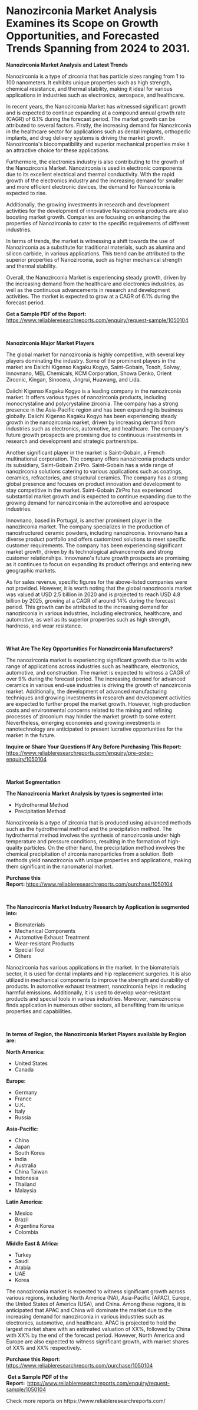 <p><h1>Nanozirconia Market Analysis Examines its Scope on Growth Opportunities, and Forecasted Trends Spanning from 2024 to 2031.</h1></p><p><strong>Nanozirconia Market Analysis and Latest Trends</strong></p>
<p><p>Nanozirconia is a type of zirconia that has particle sizes ranging from 1 to 100 nanometers. It exhibits unique properties such as high strength, chemical resistance, and thermal stability, making it ideal for various applications in industries such as electronics, aerospace, and healthcare.</p><p>In recent years, the Nanozirconia Market has witnessed significant growth and is expected to continue expanding at a compound annual growth rate (CAGR) of 6.1% during the forecast period. The market growth can be attributed to several factors. Firstly, the increasing demand for Nanozirconia in the healthcare sector for applications such as dental implants, orthopedic implants, and drug delivery systems is driving the market growth. Nanozirconia's biocompatibility and superior mechanical properties make it an attractive choice for these applications.</p><p>Furthermore, the electronics industry is also contributing to the growth of the Nanozirconia Market. Nanozirconia is used in electronic components due to its excellent electrical and thermal conductivity. With the rapid growth of the electronics industry and the increasing demand for smaller and more efficient electronic devices, the demand for Nanozirconia is expected to rise.</p><p>Additionally, the growing investments in research and development activities for the development of innovative Nanozirconia products are also boosting market growth. Companies are focusing on enhancing the properties of Nanozirconia to cater to the specific requirements of different industries.</p><p>In terms of trends, the market is witnessing a shift towards the use of Nanozirconia as a substitute for traditional materials, such as alumina and silicon carbide, in various applications. This trend can be attributed to the superior properties of Nanozirconia, such as higher mechanical strength and thermal stability.</p><p>Overall, the Nanozirconia Market is experiencing steady growth, driven by the increasing demand from the healthcare and electronics industries, as well as the continuous advancements in research and development activities. The market is expected to grow at a CAGR of 6.1% during the forecast period.</p></p>
<p><strong>Get a Sample PDF of the Report:&nbsp;</strong> <a href="https://www.reliableresearchreports.com/enquiry/request-sample/1050104">https://www.reliableresearchreports.com/enquiry/request-sample/1050104</a></p>
<p>&nbsp;</p>
<p><strong>Nanozirconia Major Market Players</strong></p>
<p><p>The global market for nanozirconia is highly competitive, with several key players dominating the industry. Some of the prominent players in the market are Daiichi Kigenso Kagaku Kogyo, Saint-Gobain, Tosoh, Solvay, Innovnano, MEL Chemicals, KCM Corporation, Showa Denko, Orient Zirconic, Kingan, Sinocera, Jingrui, Huawang, and Lida.</p><p>Daiichi Kigenso Kagaku Kogyo is a leading company in the nanozirconia market. It offers various types of nanozirconia products, including monocrystaline and polycrystaline zirconia. The company has a strong presence in the Asia-Pacific region and has been expanding its business globally. Daiichi Kigenso Kagaku Kogyo has been experiencing steady growth in the nanozirconia market, driven by increasing demand from industries such as electronics, automotive, and healthcare. The company's future growth prospects are promising due to continuous investments in research and development and strategic partnerships.</p><p>Another significant player in the market is Saint-Gobain, a French multinational corporation. The company offers nanozirconia products under its subsidiary, Saint-Gobain ZirPro. Saint-Gobain has a wide range of nanozirconia solutions catering to various applications such as coatings, ceramics, refractories, and structural ceramics. The company has a strong global presence and focuses on product innovation and development to stay competitive in the market. Saint-Gobain ZirPro has experienced substantial market growth and is expected to continue expanding due to the growing demand for nanozirconia in the automotive and aerospace industries.</p><p>Innovnano, based in Portugal, is another prominent player in the nanozirconia market. The company specializes in the production of nanostructured ceramic powders, including nanozirconia. Innovnano has a diverse product portfolio and offers customized solutions to meet specific customer requirements. The company has been experiencing significant market growth, driven by its technological advancements and strong customer relationships. Innovnano's future growth prospects are promising as it continues to focus on expanding its product offerings and entering new geographic markets.</p><p>As for sales revenue, specific figures for the above-listed companies were not provided. However, it is worth noting that the global nanozirconia market was valued at USD 2.5 billion in 2020 and is projected to reach USD 4.8 billion by 2025, growing at a CAGR of around 14% during the forecast period. This growth can be attributed to the increasing demand for nanozirconia in various industries, including electronics, healthcare, and automotive, as well as its superior properties such as high strength, hardness, and wear resistance.</p></p>
<p>&nbsp;</p>
<p><strong>What Are The Key Opportunities For Nanozirconia Manufacturers?</strong></p>
<p><p>The nanozirconia market is experiencing significant growth due to its wide range of applications across industries such as healthcare, electronics, automotive, and construction. The market is expected to witness a CAGR of over 9% during the forecast period. The increasing demand for advanced ceramics in various end-use industries is driving the growth of nanozirconia market. Additionally, the development of advanced manufacturing techniques and growing investments in research and development activities are expected to further propel the market growth. However, high production costs and environmental concerns related to the mining and refining processes of zirconium may hinder the market growth to some extent. Nevertheless, emerging economies and growing investments in nanotechnology are anticipated to present lucrative opportunities for the market in the future.</p></p>
<p><strong>Inquire or Share Your Questions If Any Before Purchasing This Report:</strong> <a href="https://www.reliableresearchreports.com/enquiry/pre-order-enquiry/1050104">https://www.reliableresearchreports.com/enquiry/pre-order-enquiry/1050104</a></p>
<p>&nbsp;</p>
<p><strong>Market Segmentation</strong></p>
<p><strong>The Nanozirconia Market Analysis by types is segmented into:</strong></p>
<p><ul><li>Hydrothermal Method</li><li>Precipitation Method</li></ul></p>
<p><p>Nanozirconia is a type of zirconia that is produced using advanced methods such as the hydrothermal method and the precipitation method. The hydrothermal method involves the synthesis of nanozirconia under high temperature and pressure conditions, resulting in the formation of high-quality particles. On the other hand, the precipitation method involves the chemical precipitation of zirconia nanoparticles from a solution. Both methods yield nanozirconia with unique properties and applications, making them significant in the nanomaterial market.</p></p>
<p><strong>Purchase this Report:&nbsp;</strong><a href="https://www.reliableresearchreports.com/purchase/1050104">https://www.reliableresearchreports.com/purchase/1050104</a></p>
<p>&nbsp;</p>
<p><strong>The Nanozirconia Market Industry Research by Application is segmented into:</strong></p>
<p><ul><li>Biomaterials</li><li>Mechanical Components</li><li>Automotive Exhaust Treatment</li><li>Wear-resistant Products</li><li>Special Tool</li><li>Others</li></ul></p>
<p><p>Nanozirconia has various applications in the market. In the biomaterials sector, it is used for dental implants and hip replacement surgeries. It is also utilized in mechanical components to improve the strength and durability of products. In automotive exhaust treatment, nanozirconia helps in reducing harmful emissions. Additionally, it is used to develop wear-resistant products and special tools in various industries. Moreover, nanozirconia finds application in numerous other sectors, all benefiting from its unique properties and capabilities.</p></p>
<p>&nbsp;</p>
<p><strong>In terms of Region, the Nanozirconia Market Players available by Region are:</strong></p>
<p>
    <p> <strong> North America: </strong>
        <ul>
            <li>United States</li>
            <li>Canada</li>
        </ul>
        </p> 
    <p> <strong> Europe: </strong>
        <ul>
            <li>Germany</li>
            <li>France</li>
            <li>U.K.</li>
            <li>Italy</li>
            <li>Russia</li>
        </ul>
        </p> 
    <p> <strong> Asia-Pacific: </strong>
        <ul>
            <li>China</li>
            <li>Japan</li>
            <li>South Korea</li>
            <li>India</li>
            <li>Australia</li>
            <li>China Taiwan</li>
            <li>Indonesia</li>
            <li>Thailand</li>
            <li>Malaysia</li>
        </ul>
        </p> 
    <p> <strong> Latin America: </strong>
        <ul>
            <li>Mexico</li>
            <li>Brazil</li>
            <li>Argentina Korea</li>
            <li>Colombia</li>
        </ul>
        </p> 
    <p> <strong> Middle East & Africa: </strong>
        <ul>
            <li>Turkey</li>
            <li>Saudi</li>
            <li>Arabia</li>
            <li>UAE</li>
            <li>Korea</li>
        </ul>
    </p>
    </p>
<p><p>The nanozirconia market is expected to witness significant growth across various regions, including North America (NA), Asia-Pacific (APAC), Europe, the United States of America (USA), and China. Among these regions, it is anticipated that APAC and China will dominate the market due to the increasing demand for nanozirconia in various industries such as electronics, automotive, and healthcare. APAC is projected to hold the largest market share with an estimated valuation of XX%, followed by China with XX% by the end of the forecast period. However, North America and Europe are also expected to witness significant growth, with market shares of XX% and XX% respectively.</p></p>
<p><strong>Purchase this Report: </strong><a href="https://www.reliableresearchreports.com/purchase/1050104">https://www.reliableresearchreports.com/purchase/1050104</a></p>
<p>&nbsp;<strong>Get a Sample PDF of the Report:&nbsp;&nbsp;</strong><a href="https://www.reliableresearchreports.com/enquiry/request-sample/1050104">https://www.reliableresearchreports.com/enquiry/request-sample/1050104</a></p>
<p><strong></strong></p>
<p>Check more reports on https://www.reliableresearchreports.com/</p>